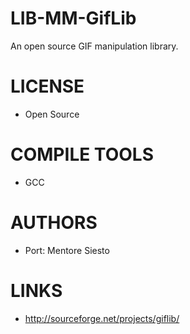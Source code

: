 LIB-MM-GifLib
=============

An open source GIF manipulation library.


LICENSE
===============
* Open Source

COMPILE TOOLS
===============
* GCC

AUTHORS
===============
* Port: Mentore Siesto

LINKS
===============
* http://sourceforge.net/projects/giflib/
